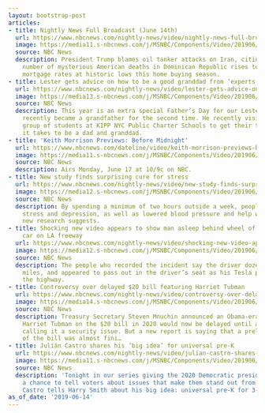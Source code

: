 ```yaml
---
layout: bootstrap-post
articles:
- title: Nightly News Full Broadcast (June 14th)
  url: https://www.nbcnews.com/nightly-news/video/nightly-news-full-broadcast-june-14th-61968453706
  image: https://media11.s-nbcnews.com/j/MSNBC/Components/Video/201906/NY-NN-XXXXXXXX_CLN_18_30_19_00_Nightly_News_with_Lester_Holt_AS_frame_58140.nbcnews-fp-1200-630.jpg
  source: NBC News
  description: President Trump blames oil tanker attacks on Iran, citing video evidence,
    number of mysterious American deaths in Dominican Republic rises to eight, and
    mortgage rates at historic lows this home buying season.
- title: Lester gets advice on how to be a good granddad from ‘experts in the field’
  url: https://www.nbcnews.com/nightly-news/video/lester-gets-advice-on-how-to-be-a-good-granddad-from-experts-in-the-field-61965381869
  image: https://media13.s-nbcnews.com/j/MSNBC/Components/Video/201906/closer_thumb__300310.nbcnews-fp-1200-630.jpg
  source: NBC News
  description: This year is an extra special Father’s Day for our Lester Holt, who
    recently became a grandfather for the second time. He recently visited with a
    group of students at KIPP NYC Public Charter Schools to get their takes on what
    it takes to be a dad and granddad.
- title: 'Keith Morrison Previews: Before Midnight'
  url: https://www.nbcnews.com/dateline/video/keith-morrison-previews-before-midnight-61965893944
  image: https://media11.s-nbcnews.com/j/MSNBC/Components/Video/201906/dtl_promo_kindlekeithtease_190614.nbcnews-fp-1200-630.jpg
  source: NBC News
  description: Airs Monday, June 17 at 10/9c on NBC.
- title: New study finds surprising cure for stress
  url: https://www.nbcnews.com/nightly-news/video/new-study-finds-surprising-cure-for-stress-61964357762
  image: https://media12.s-nbcnews.com/j/MSNBC/Components/Video/201906/nn_tco_benefits_of_nature_study_190614_1920x1080.nbcnews-fp-1200-630.jpg
  source: NBC News
  description: By spending a minimum of two hours outside a week, people may see reduced
    stress and depression, as well as lowered blood pressure and help with asthma,
    new research suggests.
- title: Shocking new video appears to show man asleep behind wheel of self-driving
    car on LA freeway
  url: https://www.nbcnews.com/nightly-news/video/shocking-new-video-appears-to-show-man-asleep-behind-wheel-of-self-driving-car-on-la-freeway-61964869749
  image: https://media12.s-nbcnews.com/j/MSNBC/Components/Video/201906/nn_mal_sleeping_tesla_driver_190614_1920x1080.nbcnews-fp-1200-630.jpg
  source: NBC News
  description: The people who recorded the incident say the driver dozed off for 30
    miles, and appeared to pass out in the driver’s seat as his Tesla plowed down
    the highway.
- title: Controversy over delayed $20 bill featuring Harriet Tubman
  url: https://www.nbcnews.com/nightly-news/video/controversy-over-delayed-20-bill-featuring-harriet-tubman-61964357643
  image: https://media14.s-nbcnews.com/j/MSNBC/Components/Video/201906/nn_bal_harriet_tubman_controversy_190614_1920x1080.nbcnews-fp-1200-630.jpg
  source: NBC News
  description: Treasury Secretary Steven Mnuchin announced an Obama-era plan to put
    Harriet Tubman on the $20 bill in 2020 would now be delayed until at least 2027,
    calling it a security issue. But a new report is saying that a preliminary design
    of the bill was almost fini…
- title: Julián Castro shares his ’big idea’ for universal pre-K
  url: https://www.nbcnews.com/nightly-news/video/julian-castro-shares-his-big-idea-for-universal-pre-k-61964869721
  image: https://media11.s-nbcnews.com/j/MSNBC/Components/Video/201906/nn_hsm_julian_castro_free_pre_school_190614_1920x1080.nbcnews-fp-1200-630.jpg
  source: NBC News
  description: 'Tonight in our series giving the 2020 Democratic presidential candidates
    a chance to tell voters about issues that make them stand out from the pack, Julián
    Castro tells Harry Smith about his big idea: universal pre-K for 3- and 4-year-olds.'
as_of_date: '2019-06-14'
---
```


